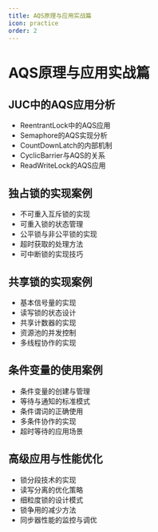 ```yaml
---
title: AQS原理与应用实战篇
icon: practice
order: 2
---
```


# AQS原理与应用实战篇

## JUC中的AQS应用分析

- ReentrantLock中的AQS应用
- Semaphore的AQS实现分析
- CountDownLatch的内部机制
- CyclicBarrier与AQS的关系
- ReadWriteLock的AQS应用

## 独占锁的实现案例

- 不可重入互斥锁的实现
- 可重入锁的状态管理
- 公平锁与非公平锁的实现
- 超时获取的处理方法
- 可中断锁的实现技巧

## 共享锁的实现案例

- 基本信号量的实现
- 读写锁的状态设计
- 共享计数器的实现
- 资源池的并发控制
- 多线程协作的实现

## 条件变量的使用案例

- 条件变量的创建与管理
- 等待与通知的标准模式
- 条件谓词的正确使用
- 多条件协作的实现
- 超时等待的应用场景

## 高级应用与性能优化

- 锁分段技术的实现
- 读写分离的优化策略
- 细粒度锁的设计模式
- 锁争用的减少方法
- 同步器性能的监控与调优
